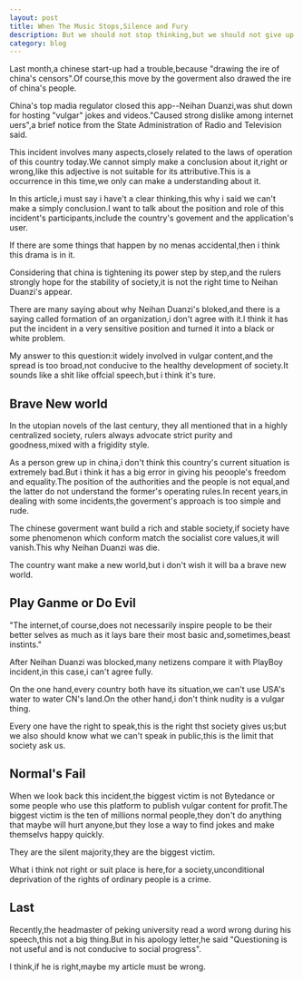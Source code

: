 ```yaml
---
layout: post
title: When The Music Stops,Silence and Fury
description: But we should not stop thinking,but we should not give up our right.
category: blog
---
```


Last month,a chinese start-up had a trouble,because "drawing the ire of china's censors".Of course,this move by the goverment also drawed the ire of china's people.

China's top madia regulator closed this app--Neihan Duanzi,was shut down for hosting "vulgar" jokes and videos."Caused strong dislike among internet uers",a brief notice from the State Administration of Radio and Television said.

This incident involves many aspects,closely related to the laws of operation of this country today.We cannot simply make a conclusion about it,right or wrong,like this adjective is not suitable for its attributive.This is a occurrence in this time,we only can make a understanding about it.

In this article,i must say i have't a clear thinking,this why i said we can't make a simply conclusion.I want to talk about the position and role of this incident's participants,include the country's govement and the application's user.

If there are some things that happen by no menas accidental,then i think this drama is in it.

Considering that china is tightening its power step by step,and the rulers strongly hope for the stability of society,it is not the right time to Neihan Duanzi's appear.

There are many saying about why Neihan Duanzi's bloked,and there is a saying called formation of an organization,i don't agree with it.I think it has put the incident in a very sensitive position and turned it into a black or white problem.

My answer to this question:it widely involved in vulgar content,and the spread is too broad,not conducive to the healthy development of society.It sounds like a shit like offcial speech,but i think it's ture.

Brave New world
--
In the utopian novels of the last century, they all mentioned that in a highly centralized society, rulers always advocate strict purity and goodness,mixed with a frigidity style.

As a person grew up in china,i don't think this country's current situation is extremely bad.But i think it has a big error in giving his peoople's freedom and equality.The position of the authorities and the people is not equal,and the latter do not understand the former's operating rules.In recent years,in dealing with some incidents,the goverment's approach is too simple and rude.

The chinese goverment want build a rich and stable society,if society have some phenomenon which conform match the socialist core values,it will vanish.This why Neihan Duanzi was die.

The country want make a new world,but i don't wish it will ba a brave new world.

Play Ganme or Do Evil
--
"The internet,of course,does not necessarily inspire people to be their better selves as much as it lays bare their most basic and,sometimes,beast instints."

After Neihan Duanzi was blocked,many netizens compare it with PlayBoy incident,in this case,i can't agree fully.

On the one hand,every country both have its situation,we can't use USA's water to water CN's land.On the other hand,i don't think nudity is a vulgar thing.

Every one have the right to speak,this is the right thst society gives us;but we also should know what we can't speak in public,this is the limit that society ask us.

Normal's Fail
--
When we look back this incident,the biggest victim is not Bytedance or some people who use this platform to publish vulgar content for profit.The biggest victim is the ten of millions normal people,they don't do anything that maybe will hurt anyone,but they lose a way to find jokes and make themselvs happy quickly.

They are the silent majority,they are the biggest victim.

What i think not right or suit place is here,for a society,unconditional deprivation of the rights of ordinary people is a crime.

Last
--
Recently,the headmaster of peking university read a word wrong during his speech,this not a big thing.But in his apology letter,he said "Questioning is not useful and is not conducive to social progress".

I think,if he is right,maybe my article must be wrong.








